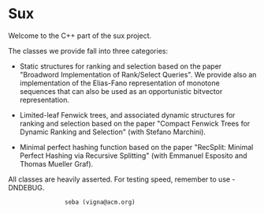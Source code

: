 Sux
===

Welcome to the C++ part of the sux project.

The classes we provide fall into three categories:

* Static structures for ranking and selection based on the paper
"Broadword Implementation of Rank/Select Queries". We provide
also an implementation of the Elias-Fano representation
of monotone sequences that can also be used as an opportunistic
bitvector representation.

* Limited-leaf Fenwick trees, and associated dynamic structures
for ranking and selection based on the paper "Compact Fenwick
Trees for Dynamic Ranking and Selection" (with Stefano Marchini).

* Minimal perfect hashing function based on the paper "RecSplit:
Minimal Perfect Hashing via Recursive Splitting" (with
Emmanuel Esposito and Thomas Mueller Graf).

All classes are heavily asserted. For testing speed, remember to use
-DNDEBUG.

					seba (vigna@acm.org)
